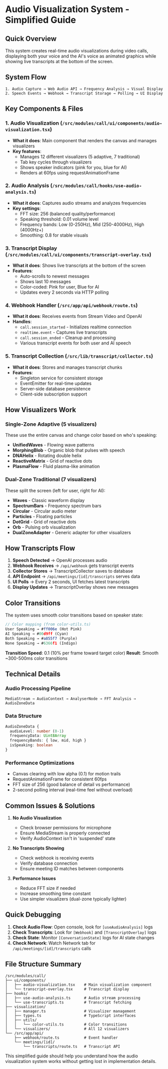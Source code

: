 # Audio Visualization System - Simplified Guide

## Quick Overview

This system creates real-time audio visualizations during video calls, displaying both your voice and the AI's voice as animated graphics while showing live transcripts at the bottom of the screen.

## System Flow

```
1. Audio Capture → Web Audio API → Frequency Analysis → Visual Display
2. Speech Events → Webhook → Transcript Storage → Polling → UI Display
```

## Key Components & Files

### 1. Audio Visualization (`/src/modules/call/ui/components/audio-visualization.tsx`)
- **What it does**: Main component that renders the canvas and manages visualizers
- **Key features**:
  - Manages 12 different visualizers (5 adaptive, 7 traditional)
  - Tab key cycles through visualizers
  - Shows speaker indicators (pink for you, blue for AI)
  - Renders at 60fps using requestAnimationFrame

### 2. Audio Analysis (`/src/modules/call/hooks/use-audio-analysis.ts`)
- **What it does**: Captures audio streams and analyzes frequencies
- **Key settings**:
  - FFT size: 256 (balanced quality/performance)
  - Speaking threshold: 0.01 volume level
  - Frequency bands: Low (0-250Hz), Mid (250-4000Hz), High (4000Hz+)
  - Smoothing: 0.8 for stable visuals

### 3. Transcript Display (`/src/modules/call/ui/components/transcript-overlay.tsx`)
- **What it does**: Shows live transcripts at the bottom of the screen
- **Features**:
  - Auto-scrolls to newest messages
  - Shows last 10 messages
  - Color-coded: Pink for user, Blue for AI
  - Updates every 2 seconds via HTTP polling

### 4. Webhook Handler (`/src/app/api/webhook/route.ts`)
- **What it does**: Receives events from Stream Video and OpenAI
- **Handles**:
  - `call.session_started` - Initializes realtime connection
  - `realtime.event` - Captures live transcripts
  - `call.session_ended` - Cleanup and processing
  - Various transcript events for both user and AI speech

### 5. Transcript Collection (`/src/lib/transcript/collector.ts`)
- **What it does**: Stores and manages transcript chunks
- **Features**:
  - Singleton service for consistent storage
  - EventEmitter for real-time updates
  - Server-side database persistence
  - Client-side subscription support

## How Visualizers Work

### Single-Zone Adaptive (5 visualizers)
These use the entire canvas and change color based on who's speaking:
- **UnifiedWaves** - Flowing wave patterns
- **MorphingBlob** - Organic blob that pulses with speech
- **DNAHelix** - Rotating double helix
- **ReactiveMatrix** - Grid of reactive dots
- **PlasmaFlow** - Fluid plasma-like animation

### Dual-Zone Traditional (7 visualizers)
These split the screen (left for user, right for AI):
- **Waves** - Classic waveform display
- **SpectrumBars** - Frequency spectrum bars
- **Circular** - Circular audio meter
- **Particles** - Floating particles
- **DotGrid** - Grid of reactive dots
- **Orb** - Pulsing orb visualization
- **DualZoneAdapter** - Generic adapter for other visualizers

## How Transcripts Flow

1. **Speech Detected** → OpenAI processes audio
2. **Webhook Receives** → `/api/webhook` gets transcript events
3. **Collector Stores** → TranscriptCollector saves to database
4. **API Endpoint** → `/api/meetings/[id]/transcripts` serves data
5. **UI Polls** → Every 2 seconds, UI fetches latest transcripts
6. **Display Updates** → TranscriptOverlay shows new messages

## Color Transitions

The system uses smooth color transitions based on speaker state:

```typescript
// Color mapping (from color-utils.ts)
User Speaking → #ff006e (Hot Pink)
AI Speaking → #00d9ff (Cyan)
Both Speaking → #a855f7 (Purple)
None Speaking → #6366f1 (Indigo)
```

**Transition Speed**: 0.1 (10% per frame toward target color)
**Result**: Smooth ~300-500ms color transitions

## Technical Details

### Audio Processing Pipeline
```
MediaStream → AudioContext → AnalyserNode → FFT Analysis → AudioZoneData
```

### Data Structure
```typescript
AudioZoneData {
  audioLevel: number (0-1)
  frequencyData: Uint8Array
  frequencyBands: { low, mid, high }
  isSpeaking: boolean
}
```

### Performance Optimizations
- Canvas clearing with low alpha (0.1) for motion trails
- RequestAnimationFrame for consistent 60fps
- FFT size of 256 (good balance of detail vs performance)
- 2-second polling interval (real-time feel without overload)

## Common Issues & Solutions

1. **No Audio Visualization**
   - Check browser permissions for microphone
   - Ensure MediaStream is properly connected
   - Verify AudioContext isn't in 'suspended' state

2. **No Transcripts Showing**
   - Check webhook is receiving events
   - Verify database connection
   - Ensure meeting ID matches between components

3. **Performance Issues**
   - Reduce FFT size if needed
   - Increase smoothing time constant
   - Use simpler visualizers (dual-zone typically lighter)

## Quick Debugging

1. **Check Audio Flow**: Open console, look for `[useAudioAnalysis]` logs
2. **Check Transcripts**: Look for `[Webhook]` and `[TranscriptOverlay]` logs
3. **Check State**: Monitor `[ConversationState]` logs for AI state changes
4. **Check Network**: Watch Network tab for `/api/meetings/[id]/transcripts` calls

## File Structure Summary

```
/src/modules/call/
├── ui/components/
│   ├── audio-visualization.tsx    # Main visualization component
│   └── transcript-overlay.tsx     # Transcript display
├── hooks/
│   ├── use-audio-analysis.ts      # Audio stream processing
│   └── use-transcripts.ts         # Transcript fetching
├── visualization/
│   ├── manager.ts                 # Visualizer management
│   ├── types.ts                   # TypeScript interfaces
│   ├── utils/
│   │   └── color-utils.ts         # Color transitions
│   └── visualizers/               # All 12 visualizers
└── /src/app/api/
    ├── webhook/route.ts           # Event handler
    └── meetings/[id]/
        └── transcripts/route.ts   # Transcript API
```

This simplified guide should help you understand how the audio visualization system works without getting lost in implementation details.
